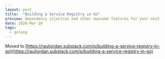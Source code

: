 ```yaml
---
layout: post
title:  "Building a Service Registry in Go"
preview: Dependency injection and other awesome features for your next Go app
date: 2020-Mar-10
tags: 
  - golang
---
```


Moved to [https://rauljordan.substack.com/p/building-a-service-registry-in-go](https://rauljordan.substack.com/p/building-a-service-registry-in-go)